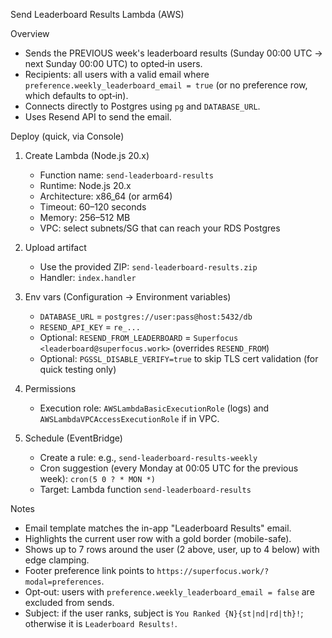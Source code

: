 Send Leaderboard Results Lambda (AWS)

Overview
- Sends the PREVIOUS week's leaderboard results (Sunday 00:00 UTC → next Sunday 00:00 UTC) to opted‑in users.
- Recipients: all users with a valid email where `preference.weekly_leaderboard_email = true` (or no preference row, which defaults to opt‑in).
- Connects directly to Postgres using `pg` and `DATABASE_URL`.
- Uses Resend API to send the email.

Deploy (quick, via Console)
1) Create Lambda (Node.js 20.x)
   - Function name: `send-leaderboard-results`
   - Runtime: Node.js 20.x
   - Architecture: x86_64 (or arm64)
   - Timeout: 60–120 seconds
   - Memory: 256–512 MB
   - VPC: select subnets/SG that can reach your RDS Postgres

2) Upload artifact
   - Use the provided ZIP: `send-leaderboard-results.zip`
   - Handler: `index.handler`

3) Env vars (Configuration → Environment variables)
   - `DATABASE_URL` = `postgres://user:pass@host:5432/db`
   - `RESEND_API_KEY` = `re_...`
   - Optional: `RESEND_FROM_LEADERBOARD` = `Superfocus <leaderboard@superfocus.work>` (overrides `RESEND_FROM`)
   - Optional: `PGSSL_DISABLE_VERIFY=true` to skip TLS cert validation (for quick testing only)

4) Permissions
   - Execution role: `AWSLambdaBasicExecutionRole` (logs) and `AWSLambdaVPCAccessExecutionRole` if in VPC.

5) Schedule (EventBridge)
   - Create a rule: e.g., `send-leaderboard-results-weekly`
   - Cron suggestion (every Monday at 00:05 UTC for the previous week): `cron(5 0 ? * MON *)`
   - Target: Lambda function `send-leaderboard-results`

Notes
- Email template matches the in-app "Leaderboard Results" email.
- Highlights the current user row with a gold border (mobile-safe).
- Shows up to 7 rows around the user (2 above, user, up to 4 below) with edge clamping.
- Footer preference link points to `https://superfocus.work/?modal=preferences`.
- Opt‑out: users with `preference.weekly_leaderboard_email = false` are excluded from sends.
- Subject: if the user ranks, subject is `You Ranked {N}{st|nd|rd|th}!`; otherwise it is `Leaderboard Results!`.
